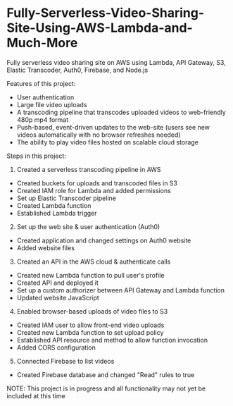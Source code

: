 # Fully-Serverless-Video-Sharing-Site-Using-AWS-Lambda-and-Much-More
Fully serverless video sharing site on AWS using Lambda, API Gateway, S3, Elastic Transcoder, Auth0, Firebase, and Node.js

Features of this project:
* User authentication
* Large file video uploads
* A transcoding pipeline that transcodes uploaded videos to web-friendly 480p mp4 format
* Push-based, event-driven updates to the web-site (users see new videos automatically with no browser refreshes needed)
* The ability to play video files hosted on scalable cloud storage

Steps in this project:
1)  Created a serverless transcoding pipeline in AWS
* Created buckets for uploads and transcoded files in S3
* Created IAM role for Lambda and added permissions
* Set up Elastic Transcoder pipeline
* Created Lambda function
* Established Lambda trigger

2)  Set up the web site & user authentication (Auth0)
* Created application and changed settings on Auth0 website
* Added website files

3)  Created an API in the AWS cloud & authenticate calls
* Created new Lambda function to pull user's profile
* Created API and deployed it
* Set up a custom authorizer between API Gateway and Lambda function
* Updated website JavaScript

4)  Enabled browser-based uploads of video files to S3
* Created IAM user to allow front-end video uploads
* Created new Lambda function to set upload policy
* Established API resource and method to allow function invocation
* Added CORS configuration

5)  Connected Firebase to list videos
* Created Firebase database and changed "Read" rules to true 



NOTE: This project is in progress and all functionality may not yet be included at this time
